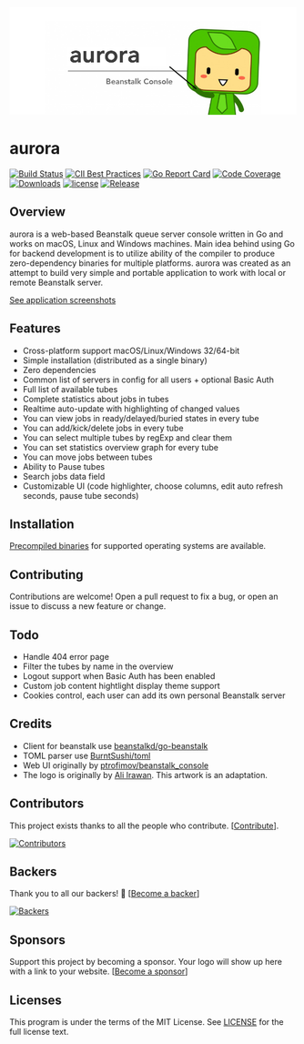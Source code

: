 ![aurora](./aurora.png "aurora")

# aurora

[![Build Status](https://travis-ci.com/xuri/aurora.svg?branch=master)](https://travis-ci.com/xuri/aurora)
[![CII Best Practices](https://bestpractices.coreinfrastructure.org/projects/2366/badge)](https://bestpractices.coreinfrastructure.org/projects/2366)
[![Go Report Card](https://goreportcard.com/badge/github.com/xuri/aurora)](https://goreportcard.com/report/github.com/xuri/aurora)
[![Code Coverage](https://codecov.io/gh/xuri/aurora/branch/master/graph/badge.svg)](https://codecov.io/gh/xuri/aurora)
[![Downloads](https://img.shields.io/github/downloads/xuri/aurora/total.svg)](https://github.com/xuri/aurora/releases)
[![license](https://img.shields.io/github/license/mashape/apistatus.svg?maxAge=2592000)](https://github.com/xuri/aurora/blob/master/LICENSE)
[![Release](https://img.shields.io/github/release/xuri/aurora.svg?label=Release)](https://github.com/xuri/aurora/releases)

## Overview

aurora is a web-based Beanstalk queue server console written in Go and works on macOS, Linux and Windows machines. Main idea behind using Go for backend development is to utilize ability of the compiler to produce zero-dependency binaries for multiple platforms. aurora was created as an attempt to build very simple and portable application to work with local or remote Beanstalk server.

[See application screenshots](https://github.com/xuri/aurora/wiki)

## Features

- Cross-platform support macOS/Linux/Windows 32/64-bit
- Simple installation (distributed as a single binary)
- Zero dependencies
- Common list of servers in config for all users + optional Basic Auth
- Full list of available tubes
- Complete statistics about jobs in tubes
- Realtime auto-update with highlighting of changed values
- You can view jobs in ready/delayed/buried states in every tube
- You can add/kick/delete jobs in every tube
- You can select multiple tubes by regExp and clear them
- You can set statistics overview graph for every tube
- You can move jobs between tubes
- Ability to Pause tubes
- Search jobs data field
- Customizable UI (code highlighter, choose columns, edit auto refresh seconds, pause tube seconds)

## Installation

[Precompiled binaries](https://github.com/xuri/aurora/releases) for supported operating systems are available.

## Contributing

Contributions are welcome! Open a pull request to fix a bug, or open an issue to discuss a new feature or change.

## Todo

- Handle 404 error page
- Filter the tubes by name in the overview
- Logout support when Basic Auth has been enabled
- Custom job content hightlight display theme support
- Cookies control, each user can add its own personal Beanstalk server

## Credits

- Client for beanstalk use [beanstalkd/go-beanstalk](https://github.com/beanstalkd/go-beanstalk)
- TOML parser use [BurntSushi/toml](https://github.com/BurntSushi/toml)
- Web UI originally by [ptrofimov/beanstalk_console](https://github.com/ptrofimov/beanstalk_console)
- The logo is originally by [Ali Irawan](http://www.solusiteknologi.co.id/using-supervisord-beanstalkd-laravel/). This artwork is an adaptation.

## Contributors

This project exists thanks to all the people who contribute. [[Contribute](CONTRIBUTING.md)].

[![Contributors](https://opencollective.com/aurora/contributors.svg?width=890&button=false)](https://github.com/xuri/aurora/graphs/contributors)

## Backers

Thank you to all our backers! 🙏 [[Become a backer](https://opencollective.com/aurora#backer)]

[![Backers](https://opencollective.com/aurora/backers.svg?width=890)](https://opencollective.com/aurora#backers)

## Sponsors

Support this project by becoming a sponsor. Your logo will show up here with a link to your website. [[Become a sponsor](https://opencollective.com/aurora#sponsor)]

## Licenses

This program is under the terms of the MIT License. See [LICENSE](https://github.com/xuri/aurora/blob/master/LICENSE) for the full license text.